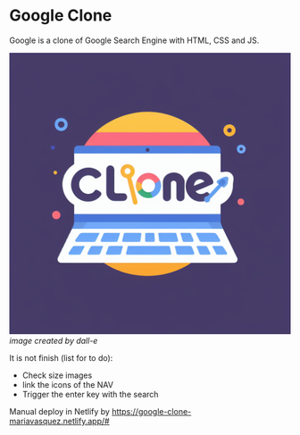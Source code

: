 # Google Clone
Google is a clone of Google Search Engine with HTML, CSS and JS. 

![clone](GoogleClone.jpg)
*image created by dall-e*
 
It is not finish (list for to do): 
- Check size images
- link the icons of the NAV
- Trigger the enter key with the search

Manual deploy in Netlify  by  https://google-clone-mariavasquez.netlify.app/#
